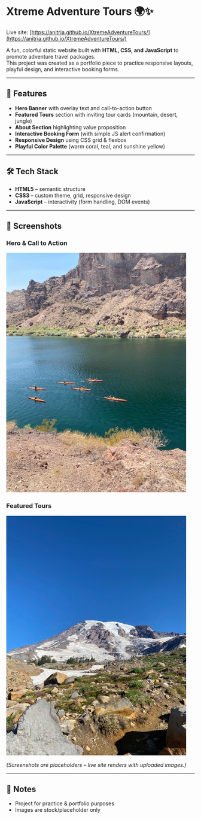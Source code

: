 # Xtreme Adventure Tours 🌍✨

Live site: [https://anitria.github.io/XtremeAdventureTours/](https://anitria.github.io/XtremeAdventureTours/)

A fun, colorful static website built with **HTML, CSS, and JavaScript** to promote adventure travel packages.  
This project was created as a portfolio piece to practice responsive layouts, playful design, and interactive booking forms.

---

## 🚀 Features
- **Hero Banner** with overlay text and call-to-action button  
- **Featured Tours** section with inviting tour cards (mountain, desert, jungle)  
- **About Section** highlighting value proposition  
- **Interactive Booking Form** (with simple JS alert confirmation)  
- **Responsive Design** using CSS grid & flexbox  
- **Playful Color Palette** (warm coral, teal, and sunshine yellow)  

---

## 🛠️ Tech Stack
- **HTML5** – semantic structure  
- **CSS3** – custom theme, grid, responsive design  
- **JavaScript** – interactivity (form handling, DOM events)  

---

## 📸 Screenshots
### Hero & Call to Action
![Hero](images/hero.jpg)

### Featured Tours
![Mountain Expedition](images/tour-mountain.jpg)

*(Screenshots are placeholders – live site renders with uploaded images.)*

---

## 📌 Notes
- Project for practice & portfolio purposes  
- Images are stock/placeholder only  
